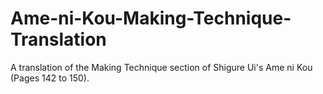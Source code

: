 # Ame-ni-Kou-Making-Technique-Translation
A translation of the Making Technique section of Shigure Ui's Ame ni Kou (Pages 142 to 150).
